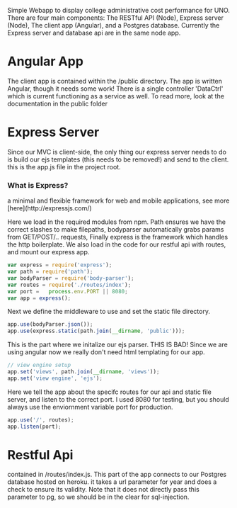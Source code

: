 Simple Webapp to display college administrative cost performance for UNO.  There
are four main components: The RESTful API (Node), Express server (Node), The client
app (Angular), and a Postgres database.  Currently the Express server and database
api are in the same node app.


<h1>Angular App</h1>
The client app is contained within the /public directory.
The app is written Angular, though it needs some work!  There is a single
controller 'DataCtrl' which is current functioning as a service as well.
To read more, look at the documentation in the public folder

<h1>Express Server</h1>
Since our MVC is client-side, the only thing our express server needs to do
is build our ejs templates (this needs to be removed!) and send to the client.
this is the app.js file in the project root.


<h3>What is Express?</h3>
a minimal and flexible framework for web and mobile applications, see more [here](http://expressjs.com/)

Here we load in the required modules from npm.  Path ensures we have the correct slashes to make filepaths, 
bodyparser automatically grabs params from GET/POST/.. requests, Finally express is the framework which handles 
the http boilerplate.  We also load in the code for our restful api with routes, and mount our express app.

```javascript
var express = require('express');
var path = require('path');
var bodyParser = require('body-parser');
var routes = require('./routes/index');
var port =   process.env.PORT || 8080;
var app = express();
```

Next we define the middleware to use and set the static file directory.

```javascript
app.use(bodyParser.json());
app.use(express.static(path.join(__dirname, 'public')));
```

This is the part where we initalize our ejs parser. THIS IS BAD!  Since we are using angular now we really don't 
need html templating for our app.
```javascript
// view engine setup
app.set('views', path.join(__dirname, 'views'));
app.set('view engine', 'ejs');
```

Here we tell the app about the specifc routes for our api and static file server, and listen to the correct port.
I used 8080 for testing, but you should always use the enviornment variable port for production.
```javascript
app.use('/', routes);
app.listen(port);
```

<h1>Restful Api</h1>
contained in /routes/index.js. This part of the app connects to our Postgres
database hosted on heroku.  it takes a url parameter for year and does a
 check to ensure its validity.  Note that it does not directly pass this parameter
 to pg, so we should be in the clear for sql-injection.
